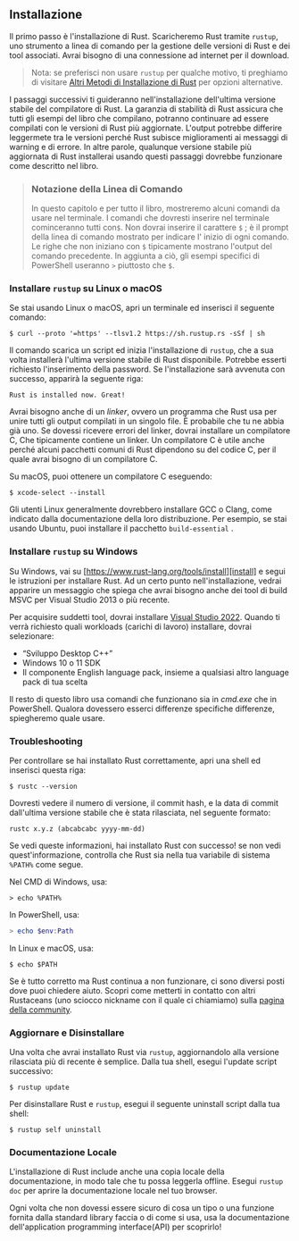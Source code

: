## Installazione

Il primo passo è l'installazione di Rust. Scaricheremo Rust tramite  `rustup`, uno strumento a linea di comando per la gestione delle versioni di Rust e dei tool associati. Avrai bisogno di una connessione ad internet per il download.

> Nota: se preferisci non usare `rustup` per qualche motivo, ti preghiamo di visitare
> [Altri Metodi di Installazione di Rust][otherinstall] per opzioni alternative.

I passaggi successivi ti guideranno nell'installazione dell'ultima versione stabile del compilatore di Rust.
La garanzia di stabilità di Rust assicura che tutti gli esempi del libro che compilano, potranno continuare ad essere compilati con le versioni di Rust più aggiornate. L'output potrebbe differire leggermete tra le versioni perché Rust subisce miglioramenti ai messaggi di warning e di errore. In altre parole, qualunque versione stabile più aggiornata di Rust installerai usando questi passaggi dovrebbe funzionare come descritto nel libro.

> ### Notazione della Linea di Comando
> 
> In questo capitolo e per tutto il libro, mostreremo alcuni comandi da usare nel terminale. I comandi che dovresti inserire nel terminale cominceranno tutti con`$`. 
> Non dovrai inserire il carattere `$` ; è il prompt della linea di comando mostrato per indicare l' inizio di ogni comando. Le righe che non iniziano con  `$` tipicamente mostrano l'output del comando precedente. In aggiunta a ciò, gli esempi specifici di PowerShell useranno `>` piuttosto che `$`.

### Installare `rustup` su Linux o macOS

Se stai usando Linux o macOS, apri un terminale ed inserisci il seguente comando:

```console
$ curl --proto '=https' --tlsv1.2 https://sh.rustup.rs -sSf | sh
```

Il comando scarica un script ed inizia l'installazione di `rustup`, che a sua volta installerà l'ultima versione stabile di Rust disponibile. Potrebbe esserti richiesto l'inserimento della password. Se l'installazione sarà avvenuta con successo, apparirà la seguente riga:

```text
Rust is installed now. Great!
```

Avrai bisogno anche di un *linker*, ovvero un programma che Rust usa per unire tutti gli output compilati in un singolo file. È probabile che tu ne abbia già uno. Se dovessi ricevere errori del linker, dovrai installare un compilatore C, Che tipicamente contiene un linker. Un compilatore C è utile anche perché alcuni pacchetti comuni di Rust dipendono su del codice C, per il quale avrai bisogno di un compilatore C.

Su macOS, puoi ottenere un compilatore C eseguendo:

```console
$ xcode-select --install
```

Gli utenti Linux generalmente dovrebbero installare GCC o Clang, come indicato dalla documentazione della loro distribuzione. Per esempio, se stai usando Ubuntu, puoi installare il pacchetto `build-essential` .

### Installare `rustup` su Windows

Su Windows, vai su [https://www.rust-lang.org/tools/install][install] e segui le istruzioni per installare Rust. Ad un certo punto nell'installazione, vedrai apparire un messaggio che spiega che avrai bisogno anche dei tool di build MSVC per
Visual Studio 2013 o più recente.

Per acquisire suddetti tool, dovrai installare [Visual Studio
2022][visualstudio]. Quando ti verrà richiesto quali workloads (carichi di lavoro) installare, dovrai selezionare:

* “Sviluppo Desktop C++”
* Windows 10 o 11 SDK
* Il componente English language pack, insieme a qualsiasi altro language pack di tua scelta

Il resto di questo libro usa comandi che funzionano sia in *cmd.exe* che in PowerShell.
Qualora dovessero esserci differenze specifiche differenze, spiegheremo quale usare.

### Troubleshooting

Per controllare se hai installato Rust correttamente, apri una shell ed inserisci questa riga:

```console
$ rustc --version
```

Dovresti vedere il numero di versione, il commit hash, e la data di commit dall'ultima versione stabile che è stata rilasciata, nel seguente formato:

```text
rustc x.y.z (abcabcabc yyyy-mm-dd)
```

Se vedi queste informazioni, hai installato Rust con successo! se non vedi quest'informazione, controlla che Rust sia nella tua variabile di sistema `%PATH%` come segue.

Nel CMD di Windows, usa:

```console
> echo %PATH%
```

In PowerShell, usa:

```powershell
> echo $env:Path
```

In Linux e macOS, usa:

```console
$ echo $PATH
```

Se è tutto corretto ma Rust continua a non funzionare, ci sono diversi posti dove puoi chiedere aiuto. Scopri come metterti in contatto con altri Rustaceans (uno sciocco nickname con il quale ci chiamiamo) sulla [pagina della community][community].

### Aggiornare e Disinstallare

Una volta che avrai installato Rust via `rustup`, aggiornandolo alla versione rilasciata più di recente è semplice. Dalla tua shell, esegui l'update script successivo:

```console
$ rustup update
```

Per disinstallare Rust e `rustup`, esegui il seguente uninstall script dalla tua
shell:

```console
$ rustup self uninstall
```

### Documentazione Locale

L'installazione di Rust include anche una copia locale della documentazione, in modo tale che tu possa leggerla offline. Esegui `rustup doc` per aprire la documentazione locale nel tuo browser.

Ogni volta che non dovessi essere sicuro di cosa un tipo o una funzione fornita dalla standard library faccia o di come si usa, usa la documentazione dell'application programming interface(API) per scoprirlo!

[otherinstall]: https://forge.rust-lang.org/infra/other-installation-methods.html
[install]: https://www.rust-lang.org/tools/install
[visualstudio]: https://visualstudio.microsoft.com/downloads/
[community]: https://www.rust-lang.org/community
